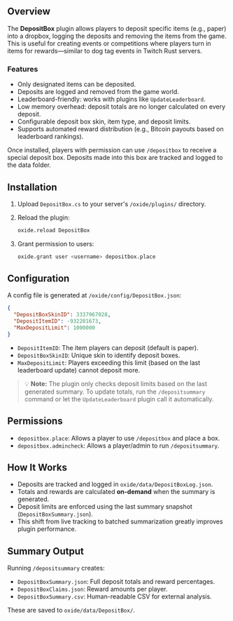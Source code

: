 ## Overview

The **DepositBox** plugin allows players to deposit specific items (e.g., paper) into a dropbox, logging the deposits and removing the items from the game. This is useful for creating events or competitions where players turn in items for rewards—similar to dog tag events in Twitch Rust servers.

### Features

- Only designated items can be deposited.
- Deposits are logged and removed from the game world.
- Leaderboard-friendly: works with plugins like `UpdateLeaderboard`.
- Low memory overhead: deposit totals are no longer calculated on every deposit.
- Configurable deposit box skin, item type, and deposit limits.
- Supports automated reward distribution (e.g., Bitcoin payouts based on leaderboard rankings).

Once installed, players with permission can use `/depositbox` to receive a special deposit box. Deposits made into this box are tracked and logged to the data folder.

## Installation

1. Upload `DepositBox.cs` to your server's `/oxide/plugins/` directory.
2. Reload the plugin:

   ```bash
   oxide.reload DepositBox
   ```

3. Grant permission to users:

   ```bash
   oxide.grant user <username> depositbox.place
   ```

## Configuration

A config file is generated at `/oxide/config/DepositBox.json`:

```json
{
  "DepositBoxSkinID": 3337967028,
  "DepositItemID": -932201673,
  "MaxDepositLimit": 1000000
}
```

- `DepositItemID`: The item players can deposit (default is paper).
- `DepositBoxSkinID`: Unique skin to identify deposit boxes.
- `MaxDepositLimit`: Players exceeding this limit (based on the last leaderboard update) cannot deposit more.

> 💡 **Note:** The plugin only checks deposit limits based on the last generated summary. To update totals, run the `/depositsummary` command or let the `UpdateLeaderboard` plugin call it automatically.

## Permissions

- `depositbox.place`: Allows a player to use `/depositbox` and place a box.
- `depositbox.admincheck`: Allows a player/admin to run `/depositsummary`.

## How It Works

- Deposits are tracked and logged in `oxide/data/DepositBoxLog.json`.
- Totals and rewards are calculated **on-demand** when the summary is generated.
- Deposit limits are enforced using the last summary snapshot (`DepositBoxSummary.json`).
- This shift from live tracking to batched summarization greatly improves plugin performance.

## Summary Output

Running `/depositsummary` creates:

- `DepositBoxSummary.json`: Full deposit totals and reward percentages.
- `DepositBoxClaims.json`: Reward amounts per player.
- `DepositBoxSummary.csv`: Human-readable CSV for external analysis.

These are saved to `oxide/data/DepositBox/`.
